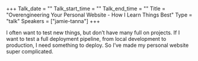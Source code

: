 +++
Talk_date = ""
Talk_start_time = ""
Talk_end_time = ""
Title = "Overengineering Your Personal Website - How I Learn Things Best"
Type = "talk"
Speakers = ["jamie-tanna"]
+++

I often want to test new things, but don’t have many full on projects. If I want to test a full deployment pipeline, from local development to production, I need something to deploy. So I’ve made my personal website super complicated.
